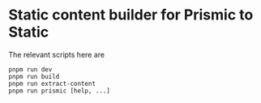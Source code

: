# Static content builder for Prismic to Static

The relevant scripts here are

```shell
pnpm run dev
pnpm run build
pnpm run extract-content
pnpm run prismic [help, ...]
```
